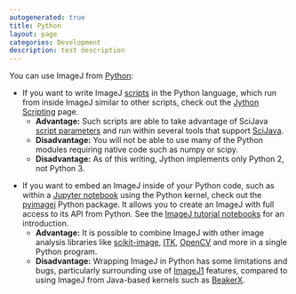 ```yaml
---
autogenerated: true
title: Python
layout: page
categories: Development
description: test description
---
```


You can use ImageJ from [Python](https://python.org/):

-   If you want to write ImageJ [scripts](Scripts) in the Python language, which run from inside ImageJ similar to other scripts, check out the [Jython Scripting](Jython_Scripting) page.
    -   **Advantage:** Such scripts are able to take advantage of SciJava [script parameters](Script_parameters) and run within several tools that support [SciJava](SciJava).
    -   **Disadvantage:** You will not be able to use many of the Python modules requiring native code such as numpy or scipy.
    -   **Disadvantage:** As of this writing, Jython implements only Python 2, not Python 3.

<!-- -->

-   If you want to embed an ImageJ inside of your Python code, such as within a [Jupyter notebook](https://jupyter.org/) using the Python kernel, check out the [pyimagej](https://pypi.org/project/pyimagej/) Python package. It allows you to create an ImageJ with full access to its API from Python. See the [ImageJ tutorial notebooks](https://imagej.github.io/tutorials/) for an introduction.
    -   **Advantage:** It is possible to combine ImageJ with other image analysis libraries like [scikit-image](Scikit-image), [ITK](ITK), [OpenCV](OpenCV) and more in a single Python program.
    -   **Disadvantage:** Wrapping ImageJ in Python has some limitations and bugs, particularly surrounding use of [ImageJ1](ImageJ1) features, compared to using ImageJ from Java-based kernels such as [BeakerX](https://beakerx.com/).


